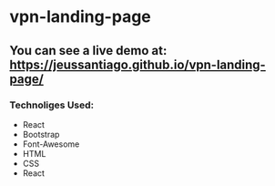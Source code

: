 # vpn-landing-page

## You can see a live demo at: https://jeussantiago.github.io/vpn-landing-page/

### Technoliges Used:

<ul>
  <li>React</li>
  <li>Bootstrap</li>
  <li>Font-Awesome</li>
  <li>HTML</li>
  <li>CSS</li>
  <li>React</li>
</ul>
